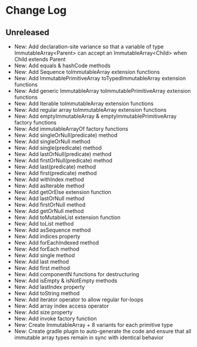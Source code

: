 Change Log
==========

## Unreleased

* New: Add declaration-site variance so that a variable of type ImmutableArray\<Parent> can accept an
  ImmutableArray\<Child> when Child extends Parent
* New: Add equals & hashCode methods
* New: Add Sequence toImmutableArray extension functions
* New: Add ImmutablePrimitiveArray toTypedImmutableArray extension functions
* New: Add generic ImmutableArray toImmutablePrimitiveArray extension functions
* New: Add Iterable toImmutableArray extension functions
* New: Add regular array toImmutableArray extension functions
* New: Add emptyImmutableArray & emptyImmutablePrimitiveArray factory functions
* New: Add immutableArrayOf factory functions
* New: Add singleOrNull(predicate) method
* New: Add singleOrNull method
* New: Add single(predicate) method
* New: Add lastOrNull(predicate) method
* New: Add firstOrNull(predicate) method
* New: Add last(predicate) method
* New: Add first(predicate) method
* New: Add withIndex method
* New: Add asIterable method
* New: Add getOrElse extension function
* New: Add lastOrNull method
* New: Add firstOrNull method
* New: Add getOrNull method
* New: Add toMutableList extension function
* New: Add toList method
* New: Add asSequence method
* New: Add indices property
* New: Add forEachIndexed method
* New: Add forEach method
* New: Add single method
* New: Add last method
* New: Add first method
* New: Add componentN functions for destructuring
* New: Add isEmpty & isNotEmpty methods
* New: Add lastIndex property
* New: Add toString method
* New: Add iterator operator to allow regular for-loops
* New: Add array index access operator
* New: Add size property
* New: Add invoke factory function
* New: Create ImmutableArray + 8 variants for each primitive type
* New: Create gradle plugin to auto-generate the code and ensure that all immutable array types remain in sync with
  identical behavior
